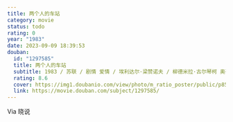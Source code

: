 ```yaml
---
title: 两个人的车站
category: movie
status: todo
rating: 0
year: "1983"
date: 2023-09-09 18:39:53
douban:
  id: "1297585"
  title: 两个人的车站
  subtitle: 1983 / 苏联 / 剧情 爱情 / 埃利达尔·梁赞诺夫 / 柳德米拉·古尔琴柯 奥列格·巴希拉什维利
  rating: 8.6
  cover: https://img1.doubanio.com/view/photo/m_ratio_poster/public/p856874299.jpg
  link: https://movie.douban.com/subject/1297585/
---
```


Via 晓说
